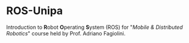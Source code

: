 # ROS-Unipa
Introduction to **R**obot **O**perating **S**ystem (ROS) for "*Mobile & Distributed Robotics*" course held by Prof. Adriano Fagiolini.
